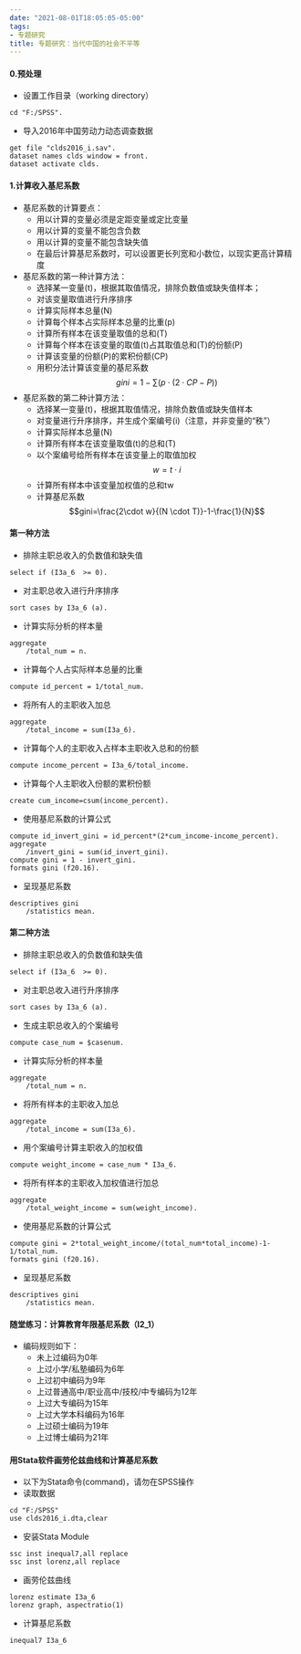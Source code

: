 ```yaml
---
date: "2021-08-01T18:05:05-05:00"
tags:
- 专题研究
title: 专题研究：当代中国的社会不平等
---
```



#### 0.预处理
* 设置工作目录（working directory）
```
cd "F:/SPSS".
```
* 导入2016年中国劳动力动态调查数据
```
get file "clds2016_i.sav".
dataset names clds window = front.
dataset activate clds.
```


#### 1.计算收入基尼系数
* 基尼系数的计算要点：
	* 用以计算的变量必须是定距变量或定比变量
	* 用以计算的变量不能包含负数
	* 用以计算的变量不能包含缺失值
	* 在最后计算基尼系数时，可以设置更长列宽和小数位，以现实更高计算精度
* 基尼系数的第一种计算方法：
	* 选择某一变量(t)，根据其取值情况，排除负数值或缺失值样本；
	* 对该变量取值进行升序排序
	* 计算实际样本总量(N)
	* 计算每个样本占实际样本总量的比重(p)
	* 计算所有样本在该变量取值的总和(T)
	* 计算每个样本在该变量的取值(t)占其取值总和(T)的份额(P)
	* 计算该变量的份额(P)的累积份额(CP)
	* 用积分法计算该变量的基尼系数 $$gini=1-\sum(p \cdot (2 \cdot CP-P))$$
* 基尼系数的第二种计算方法：
	* 选择某一变量(t)，根据其取值情况，排除负数值或缺失值样本
	* 对变量进行升序排序，并生成个案编号(i)（注意，并非变量的“秩”）
	* 计算实际样本总量(N)
	* 计算所有样本在该变量取值(t)的总和(T)
	* 以个案编号给所有样本在该变量上的取值加权 $$w = t \cdot i$$
	* 计算所有样本中该变量加权值的总和tw
	* 计算基尼系数 $$gini=\frac{2\cdot w}{(N \cdot T)}-1-\frac{1}{N}$$


#### 第一种方法
* 排除主职总收入的负数值和缺失值
```
select if (I3a_6  >= 0).
```
* 对主职总收入进行升序排序
```
sort cases by I3a_6 (a).
```
* 计算实际分析的样本量
```
aggregate 
	/total_num = n.
```
* 计算每个人占实际样本总量的比重
```
compute id_percent = 1/total_num.
```
* 将所有人的主职收入加总
```
aggregate 
	/total_income = sum(I3a_6).
```
* 计算每个人的主职收入占样本主职收入总和的份额
```
compute income_percent = I3a_6/total_income.
```
* 计算每个人主职收入份额的累积份额
```
create cum_income=csum(income_percent).
```
* 使用基尼系数的计算公式
```
compute id_invert_gini = id_percent*(2*cum_income-income_percent).
aggregate 
	/invert_gini = sum(id_invert_gini).
compute gini = 1 - invert_gini.
formats gini (f20.16).
```
* 呈现基尼系数
```
descriptives gini
	/statistics mean.
```


#### 第二种方法
* 排除主职总收入的负数值和缺失值
```
select if (I3a_6  >= 0).
```
* 对主职总收入进行升序排序
```
sort cases by I3a_6 (a).
```
* 生成主职总收入的个案编号
```
compute case_num = $casenum.
```
* 计算实际分析的样本量
```
aggregate 
	/total_num = n.
```
* 将所有样本的主职收入加总
```
aggregate 
	/total_income = sum(I3a_6).
```
* 用个案编号计算主职收入的加权值
```
compute weight_income = case_num * I3a_6.
```
* 将所有样本的主职收入加权值进行加总
```
aggregate 
	/total_weight_income = sum(weight_income).
```
* 使用基尼系数的计算公式
```
compute gini = 2*total_weight_income/(total_num*total_income)-1-1/total_num.
formats gini (f20.16).
```
* 呈现基尼系数
```
descriptives gini
	/statistics mean.
```


#### 随堂练习：计算教育年限基尼系数（I2_1）
* 编码规则如下：
	* 未上过编码为0年
	* 上过小学/私塾编码为6年
	* 上过初中编码为9年
	* 上过普通高中/职业高中/技校/中专编码为12年
	* 上过大专编码为15年
	* 上过大学本科编码为16年
	* 上过硕士编码为19年
	* 上过博士编码为21年


#### 用Stata软件画劳伦兹曲线和计算基尼系数
* 以下为Stata命令(command)，请勿在SPSS操作
* 读取数据
```
cd "F:/SPSS"
use clds2016_i.dta,clear
```
* 安装Stata Module
```
ssc inst inequal7,all replace
ssc inst lorenz,all replace
```
* 画劳伦兹曲线
```
lorenz estimate I3a_6
lorenz graph, aspectratio(1)
```
* 计算基尼系数
```
inequal7 I3a_6
```
